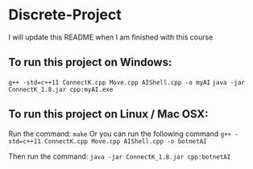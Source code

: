 # Discrete-Project

I will update this README when I am finished with this course

## To run this project on Windows:
`g++ -std=c++11 ConnectK.cpp Move.cpp AIShell.cpp -o myAI`
`java -jar ConnectK_1.8.jar cpp:myAI.exe`

## To run this project on Linux / Mac OSX:
Run the command: `make`
Or you can run the following command
`g++ -std=c++11 ConnectK.cpp Move.cpp AIShell.cpp -o botnetAI`

Then run the command:
`java -jar ConnectK_1.8.jar cpp:botnetAI`
